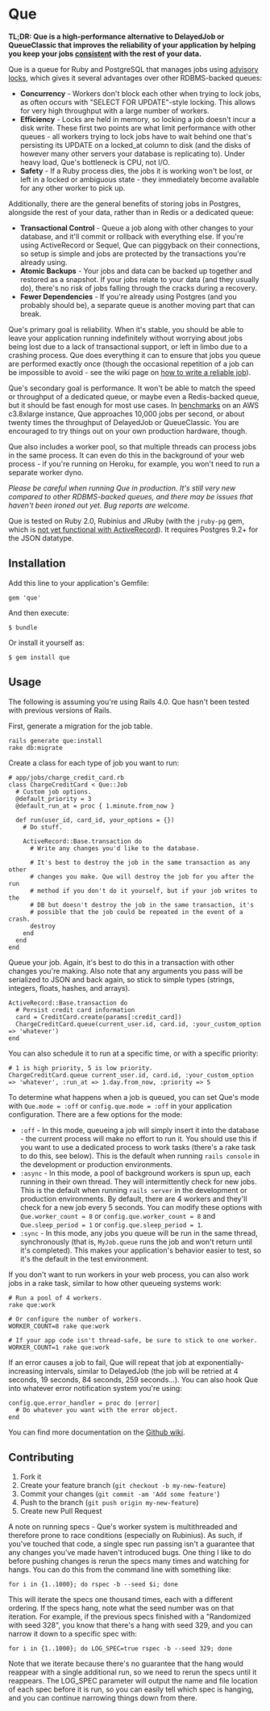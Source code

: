 # Que

**TL;DR: Que is a high-performance alternative to DelayedJob or QueueClassic that improves the reliability of your application by helping you keep your jobs [consistent](https://en.wikipedia.org/wiki/ACID#Consistency) with the rest of your data.**

Que is a queue for Ruby and PostgreSQL that manages jobs using [advisory locks](http://www.postgresql.org/docs/current/static/explicit-locking.html#ADVISORY-LOCKS), which gives it several advantages over other RDBMS-backed queues:

* **Concurrency** - Workers don't block each other when trying to lock jobs, as often occurs with "SELECT FOR UPDATE"-style locking. This allows for very high throughput with a large number of workers.
* **Efficiency** - Locks are held in memory, so locking a job doesn't incur a disk write. These first two points are what limit performance with other queues - all workers trying to lock jobs have to wait behind one that's persisting its UPDATE on a locked_at column to disk (and the disks of however many other servers your database is replicating to). Under heavy load, Que's bottleneck is CPU, not I/O.
* **Safety** - If a Ruby process dies, the jobs it is working won't be lost, or left in a locked or ambiguous state - they immediately become available for any other worker to pick up.

Additionally, there are the general benefits of storing jobs in Postgres, alongside the rest of your data, rather than in Redis or a dedicated queue:

* **Transactional Control** - Queue a job along with other changes to your database, and it'll commit or rollback with everything else. If you're using ActiveRecord or Sequel, Que can piggyback on their connections, so setup is simple and jobs are protected by the transactions you're already using.
* **Atomic Backups** - Your jobs and data can be backed up together and restored as a snapshot. If your jobs relate to your data (and they usually do), there's no risk of jobs falling through the cracks during a recovery.
* **Fewer Dependencies** - If you're already using Postgres (and you probably should be), a separate queue is another moving part that can break.

Que's primary goal is reliability. When it's stable, you should be able to leave your application running indefinitely without worrying about jobs being lost due to a lack of transactional support, or left in limbo due to a crashing process. Que does everything it can to ensure that jobs you queue are performed exactly once (though the occasional repetition of a job can be impossible to avoid - see the wiki page on [how to write a reliable job](https://github.com/chanks/que/wiki/Writing-Reliable-Jobs)).

Que's secondary goal is performance. It won't be able to match the speed or throughput of a dedicated queue, or maybe even a Redis-backed queue, but it should be fast enough for most use cases. In [benchmarks](https://github.com/chanks/queue-shootout) on an AWS c3.8xlarge instance, Que approaches 10,000 jobs per second, or about twenty times the throughput of DelayedJob or QueueClassic. You are encouraged to try things out on your own production hardware, though.

Que also includes a worker pool, so that multiple threads can process jobs in the same process. It can even do this in the background of your web process - if you're running on Heroku, for example, you won't need to run a separate worker dyno.

*Please be careful when running Que in production. It's still very new compared to other RDBMS-backed queues, and there may be issues that haven't been ironed out yet. Bug reports are welcome.*

Que is tested on Ruby 2.0, Rubinius and JRuby (with the `jruby-pg` gem, which is [not yet functional with ActiveRecord](https://github.com/chanks/que/issues/4#issuecomment-29561356)). It requires Postgres 9.2+ for the JSON datatype.

## Installation

Add this line to your application's Gemfile:

    gem 'que'

And then execute:

    $ bundle

Or install it yourself as:

    $ gem install que

## Usage

The following is assuming you're using Rails 4.0. Que hasn't been tested with previous versions of Rails.

First, generate a migration for the job table.

    rails generate que:install
    rake db:migrate

Create a class for each type of job you want to run:

    # app/jobs/charge_credit_card.rb
    class ChargeCreditCard < Que::Job
      # Custom job options.
      @default_priority = 3
      @default_run_at = proc { 1.minute.from_now }

      def run(user_id, card_id, your_options = {})
        # Do stuff.

        ActiveRecord::Base.transaction do
          # Write any changes you'd like to the database.

          # It's best to destroy the job in the same transaction as any other
          # changes you make. Que will destroy the job for you after the run
          # method if you don't do it yourself, but if your job writes to the
          # DB but doesn't destroy the job in the same transaction, it's
          # possible that the job could be repeated in the event of a crash.
          destroy
        end
      end
    end

Queue your job. Again, it's best to do this in a transaction with other changes you're making. Also note that any arguments you pass will be serialized to JSON and back again, so stick to simple types (strings, integers, floats, hashes, and arrays).

    ActiveRecord::Base.transaction do
      # Persist credit card information
      card = CreditCard.create(params[:credit_card])
      ChargeCreditCard.queue(current_user.id, card.id, :your_custom_option => 'whatever')
    end

You can also schedule it to run at a specific time, or with a specific priority:

    # 1 is high priority, 5 is low priority.
    ChargeCreditCard.queue current_user.id, card.id, :your_custom_option => 'whatever', :run_at => 1.day.from_now, :priority => 5

To determine what happens when a job is queued, you can set Que's mode with `Que.mode = :off` or `config.que.mode = :off` in your application configuration. There are a few options for the mode:

* `:off` - In this mode, queueing a job will simply insert it into the database - the current process will make no effort to run it. You should use this if you want to use a dedicated process to work tasks (there's a rake task to do this, see below). This is the default when running `rails console` in the development or production environments.
* `:async` - In this mode, a pool of background workers is spun up, each running in their own thread. They will intermittently check for new jobs. This is the default when running `rails server` in the development or production environments. By default, there are 4 workers and they'll check for a new job every 5 seconds. You can modify these options with `Que.worker_count = 8` or `config.que.worker_count = 8` and `Que.sleep_period = 1` or `config.que.sleep_period = 1`.
* `:sync` - In this mode, any jobs you queue will be run in the same thread, synchronously (that is, `MyJob.queue` runs the job and won't return until it's completed). This makes your application's behavior easier to test, so it's the default in the test environment.

If you don't want to run workers in your web process, you can also work jobs in a rake task, similar to how other queueing systems work:

    # Run a pool of 4 workers.
    rake que:work

    # Or configure the number of workers.
    WORKER_COUNT=8 rake que:work

    # If your app code isn't thread-safe, be sure to stick to one worker.
    WORKER_COUNT=1 rake que:work

If an error causes a job to fail, Que will repeat that job at exponentially-increasing intervals, similar to DelayedJob (the job will be retried at 4 seconds, 19 seconds, 84 seconds, 259 seconds...). You can also hook Que into whatever error notification system you're using:

    config.que.error_handler = proc do |error|
      # Do whatever you want with the error object.
    end

You can find more documentation on the [Github wiki](https://github.com/chanks/que/wiki).

## Contributing

1. Fork it
2. Create your feature branch (`git checkout -b my-new-feature`)
3. Commit your changes (`git commit -am 'Add some feature'`)
4. Push to the branch (`git push origin my-new-feature`)
5. Create new Pull Request

A note on running specs - Que's worker system is multithreaded and therefore prone to race conditions (especially on Rubinius). As such, if you've touched that code, a single spec run passing isn't a guarantee that any changes you've made haven't introduced bugs. One thing I like to do before pushing changes is rerun the specs many times and watching for hangs. You can do this from the command line with something like:

    for i in {1..1000}; do rspec -b --seed $i; done

This will iterate the specs one thousand times, each with a different ordering. If the specs hang, note what the seed number was on that iteration. For example, if the previous specs finished with a "Randomized with seed 328", you know that there's a hang with seed 329, and you can narrow it down to a specific spec with:

    for i in {1..1000}; do LOG_SPEC=true rspec -b --seed 329; done

Note that we iterate because there's no guarantee that the hang would reappear with a single additional run, so we need to rerun the specs until it reappears. The LOG_SPEC parameter will output the name and file location of each spec before it is run, so you can easily tell which spec is hanging, and you can continue narrowing things down from there.
